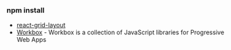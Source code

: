 ### npm install
- [react-grid-layout](https://github.com/STRML/react-grid-layout#demos)
- [Workbox](https://github.com/GoogleChrome/workbox) - Workbox is a collection of JavaScript libraries for Progressive Web Apps
